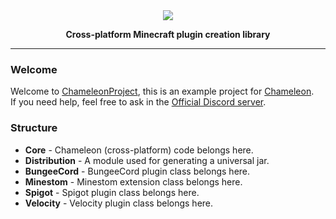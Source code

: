 <div align="center">
    <img src="https://i.hypera.dev/assets/chameleon@750x150.png" />
    <p><strong>Cross-platform Minecraft plugin creation library</strong></p>
</div>

-----------


### Welcome
Welcome to [ChameleonProject](https://github.com/HyperaOfficial/ChameleonProject), this is an example project for [Chameleon](https://github.com/HyperaOfficial/Chameleon).  
If you need help, feel free to ask in the [Official Discord server](https://discord.hypera.dev/).


### Structure
 * **Core** - Chameleon (cross-platform) code belongs here.
 * **Distribution** - A module used for generating a universal jar.
 * **BungeeCord** - BungeeCord plugin class belongs here.
 * **Minestom** - Minestom extension class belongs here.
 * **Spigot** - Spigot plugin class belongs here.
 * **Velocity** - Velocity plugin class belongs here.